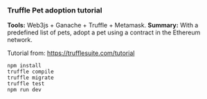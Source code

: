 ### Truffle Pet adoption tutorial

**Tools:** Web3js + Ganache + Truffle + Metamask.
**Summary:** With a predefined list of pets, adopt a pet using a contract in the Ethereum network.

Tutorial from: https://trufflesuite.com/tutorial

```shell
npm install
truffle compile
truffle migrate
truffle test
npm run dev
```